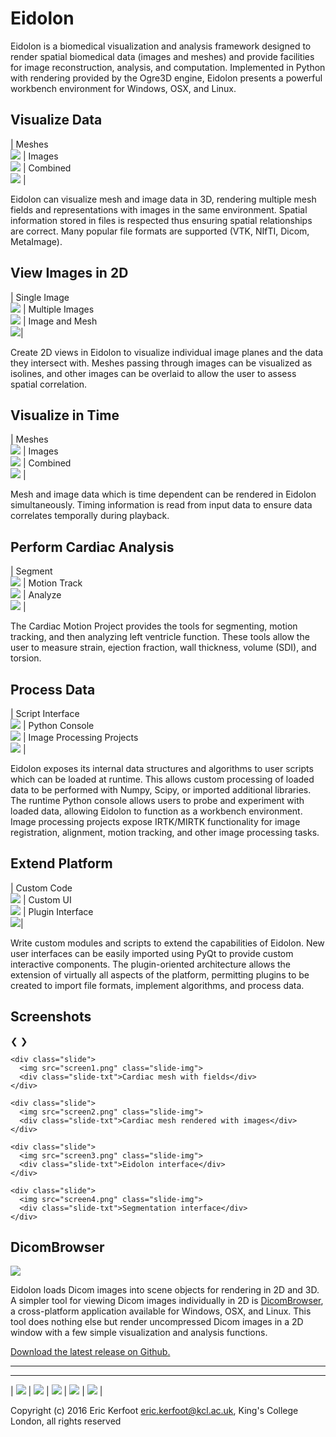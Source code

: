# Eidolon

Eidolon is a biomedical visualization and analysis framework designed to render 
spatial biomedical data (images and meshes) and provide facilities for image reconstruction, 
analysis, and computation. Implemented in Python with rendering provided by the Ogre3D engine, 
Eidolon presents a powerful workbench environment for Windows, OSX, and Linux.

## Visualize Data

| Meshes<br>![](mesh2.png) | Images<br> ![](image1.png) | Combined<br> ![](meshimage1.png) |

Eidolon can visualize mesh and image data in 3D, rendering multiple mesh fields and representations with images in the same environment.
Spatial information stored in files is respected thus ensuring spatial relationships are correct.
Many popular file formats are supported (VTK, NIfTI, Dicom, MetaImage).

## View Images in 2D

| Single Image<br>![](2ch.png) | Multiple Images<br>![](sala5.png) | Image and Mesh<br> ![](meshimage20032.png)|

Create 2D views in Eidolon to visualize individual image planes and the data they intersect with.
Meshes passing through images can be visualized as isolines, and other images can be overlaid to allow the user to assess spatial correlation.

## Visualize in Time

| Meshes<br>![](meshanim1.gif) | Images<br> ![](imageanim1.gif) | Combined<br> ![](meshimageanim1.gif) |

Mesh and image data which is time dependent can be rendered in Eidolon simultaneously.
Timing information is read from input data to ensure data correlates temporally during playback.

## Perform Cardiac Analysis

| Segment<br>![](segmentview.png) | Motion Track<br>![](motiontrack.png) | Analyze<br>![](analyze.png) |

The Cardiac Motion Project provides the tools for segmenting, motion tracking, and then analyzing left ventricle function. 
These tools allow the user to measure strain, ejection fraction, wall thickness, volume (SDI), and torsion.

## Process Data

| Script Interface<br>![](script1.png) | Python Console<br>![](console.png) | Image Processing Projects<br>![](project.png) |

Eidolon exposes its internal data structures and algorithms to user scripts which can be loaded at runtime.
This allows custom processing of loaded data to be performed with Numpy, Scipy, or imported additional libraries.
The runtime Python console allows users to probe and experiment with loaded data, allowing Eidolon to function as a workbench environment.
Image processing projects expose IRTK/MIRTK functionality for image registration, alignment, motion tracking, and other image processing tasks. 

## Extend Platform

| Custom Code<br>![](code.png) | Custom UI<br>![](customui.png) | Plugin Interface<br>![](plugin2.png)|

Write custom modules and scripts to extend the capabilities of Eidolon. 
New user interfaces can be easily imported using PyQt to provide custom interactive components.
The plugin-oriented architecture allows the extension of virtually all aspects of the platform, permitting
plugins to be created to import file formats, implement algorithms, and process data.

## Screenshots

<div class="slide-container">
<a class="slide-btn display-left" onclick="plusDivs(-1)">&#10094;</a>
<a class="slide-btn display-right" onclick="plusDivs(1)">&#10095;</a>

	<div class="slide">
	  <img src="screen1.png" class="slide-img">
	  <div class="slide-txt">Cardiac mesh with fields</div>
	</div>
	
	<div class="slide">
	  <img src="screen2.png" class="slide-img">
	  <div class="slide-txt">Cardiac mesh rendered with images</div>
	</div>
	
	<div class="slide">
	  <img src="screen3.png" class="slide-img">
	  <div class="slide-txt">Eidolon interface</div>
	</div>
	
	<div class="slide">
	  <img src="screen4.png" class="slide-img">
	  <div class="slide-txt">Segmentation interface</div>
	</div>
</div>

<script>
var slideIndex = 0;
showDivs(slideIndex);

function plusDivs(n) { showDivs(slideIndex += n); }

function showDivs(n) {
    var i;
    var x = document.getElementsByClassName("slide");
    if (n >= x.length) {slideIndex = 0} 
    if (n < 0) {slideIndex = x.length-1} ;
    for (i = 0; i < x.length; i++) {
        x[i].style.display = "none"; 
    }
    x[slideIndex].style.display = "block"; 
}
</script>

## DicomBrowser

![](dicombrowser.png)

Eidolon loads Dicom images into scene objects for rendering in 2D and 3D.
A simpler tool for viewing Dicom images individually in 2D is [DicomBrowser](https://github.com/ericspod/DicomBrowser), a cross-platform application available for Windows, OSX, and Linux.
This tool does nothing else but render uncompressed Dicom images in a 2D window with a few simple visualization and analysis functions.

[Download the latest release on Github.](https://github.com/ericspod/DicomBrowser/releases)

---

---

| ![](python-powered-w-140x56.png) | ![](Ogre-logo.png) | ![](Python_and_Qt.png) | ![](numpyscipy.png) | ![](kcl.png) | 

Copyright (c) 2016 Eric Kerfoot <eric.kerfoot@kcl.ac.uk>, King's College London, all rights reserved
